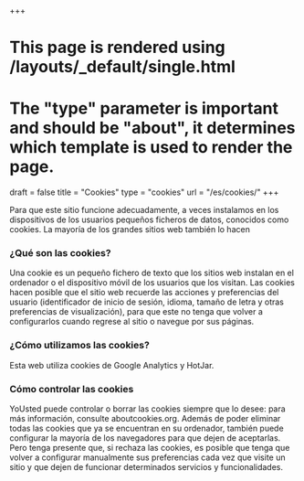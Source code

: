 +++
# This page is rendered using /layouts/_default/single.html
# The "type" parameter is important and should be "about", it determines which template is used to render the page.
draft	= false
title	= "Cookies"
type	= "cookies"
url		= "/es/cookies/"
+++

Para que este sitio funcione adecuadamente, a veces instalamos en los dispositivos de los usuarios pequeños ficheros de datos, conocidos como cookies. La mayoría de los grandes sitios web también lo hacen

### ¿Qué son las cookies?
Una cookie es un pequeño fichero de texto que los sitios web instalan en el ordenador o el dispositivo móvil de los usuarios que los visitan. Las cookies hacen posible que el sitio web recuerde las acciones y preferencias del usuario (identificador de inicio de sesión, idioma, tamaño de letra y otras preferencias de visualización), para que este no tenga que volver a configurarlos cuando regrese al sitio o navegue por sus páginas. 

### ¿Cómo utilizamos las cookies?

Esta web utiliza cookies de Google Analytics y HotJar.

### Cómo controlar las cookies

YoUsted puede controlar o borrar las cookies siempre que lo desee: para más información, consulte aboutcookies.org.  Además de poder eliminar todas las cookies que ya se encuentran en su ordenador, también puede configurar la mayoría de los navegadores para que dejen de aceptarlas. Pero tenga presente que, si rechaza las cookies, es posible que tenga que volver a configurar manualmente sus preferencias cada vez que visite un sitio y que dejen de funcionar determinados servicios y funcionalidades.